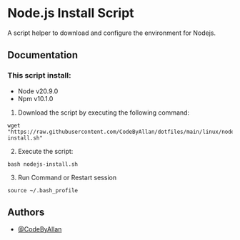 
# Node.js Install Script

A script helper to download and configure the environment for Nodejs.



## Documentation

### This script install:
* Node v20.9.0
* Npm v10.1.0

1. Download the script by executing the following command:

```
wget "https://raw.githubusercontent.com/CodeByAllan/dotfiles/main/linux/nodejs-install.sh"
```

2. Execute the script:

```
bash nodejs-install.sh
```
3. Run Command or Restart session

```
source ~/.bash_profile
```

## Authors

- [@CodeByAllan](https://www.github.com/CodeByAllan)

